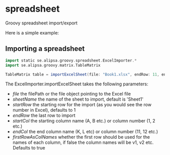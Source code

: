 # spreadsheet
Groovy spreadsheet import/export

Here is a simple example:

## Importing a spreadsheet
```groovy
import static se.alipsa.groovy.spreadsheet.ExcelImporter.*
import se.alipsa.groovy.matrix.TableMatrix

TableMatrix table = importExcelSheet(file: "Book1.xlsx", endRow: 11, endCol: 4)
```
The ExcelImporter.importExcelSheet takes the following parameters:
- _file_ the filePath or the file object pointing to the Excel file
- _sheetName_ the name of the sheet to import, default is 'Sheet1'
- _startRow_ the starting row for the import (as you would see the row number in Excel), defaults to 1
- _endRow_ the last row to import
- _startCol_ the starting column name (A, B etc.) or column number (1, 2 etc.)
- _endCol_ the end column name (K, L etc) or column number (11, 12 etc.)
- _firstRowAsColNames_ whether the first row should be used for the names of each column, if false the column names will be v1, v2 etc. Defaults to true